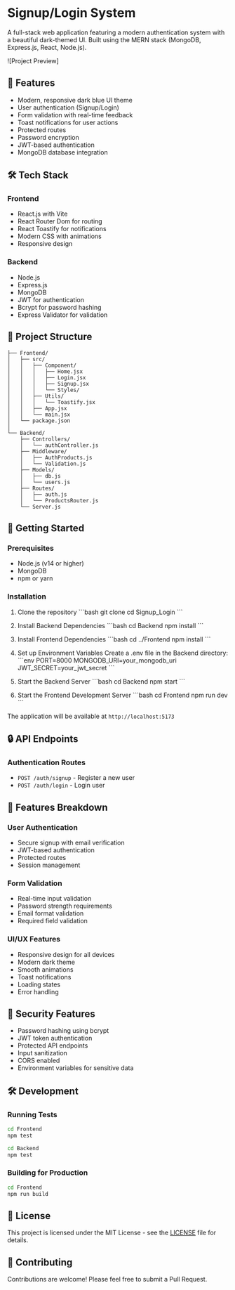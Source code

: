 # Signup/Login System

A full-stack web application featuring a modern authentication system with a beautiful dark-themed UI. Built using the MERN stack (MongoDB, Express.js, React, Node.js).

![Project Preview]

## 🚀 Features

- Modern, responsive dark blue UI theme
- User authentication (Signup/Login)
- Form validation with real-time feedback
- Toast notifications for user actions
- Protected routes
- Password encryption
- JWT-based authentication
- MongoDB database integration

## 🛠️ Tech Stack

### Frontend
- React.js with Vite
- React Router Dom for routing
- React Toastify for notifications
- Modern CSS with animations
- Responsive design

### Backend
- Node.js
- Express.js
- MongoDB
- JWT for authentication
- Bcrypt for password hashing
- Express Validator for validation

## 📁 Project Structure

```
├── Frontend/
│   ├── src/
│   │   ├── Component/
│   │   │   ├── Home.jsx
│   │   │   ├── Login.jsx
│   │   │   ├── Signup.jsx
│   │   │   └── Styles/
│   │   ├── Utils/
│   │   │   └── Toastify.jsx
│   │   ├── App.jsx
│   │   └── main.jsx
│   └── package.json
│
└── Backend/
    ├── Controllers/
    │   └── authController.js
    ├── Middleware/
    │   ├── AuthProducts.js
    │   └── Validation.js
    ├── Models/
    │   ├── db.js
    │   └── users.js
    ├── Routes/
    │   ├── auth.js
    │   └── ProductsRouter.js
    └── Server.js
```

## 🚀 Getting Started

### Prerequisites
- Node.js (v14 or higher)
- MongoDB
- npm or yarn

### Installation

1. Clone the repository
\`\`\`bash
git clone <repository-url>
cd Signup_Login
\`\`\`

2. Install Backend Dependencies
\`\`\`bash
cd Backend
npm install
\`\`\`

3. Install Frontend Dependencies
\`\`\`bash
cd ../Frontend
npm install
\`\`\`

4. Set up Environment Variables
Create a .env file in the Backend directory:
\`\`\`env
PORT=8000
MONGODB_URI=your_mongodb_uri
JWT_SECRET=your_jwt_secret
\`\`\`

5. Start the Backend Server
\`\`\`bash
cd Backend
npm start
\`\`\`

6. Start the Frontend Development Server
\`\`\`bash
cd Frontend
npm run dev
\`\`\`

The application will be available at `http://localhost:5173`

## 🔒 API Endpoints

### Authentication Routes
- `POST /auth/signup` - Register a new user
- `POST /auth/login` - Login user

## 📱 Features Breakdown

### User Authentication
- Secure signup with email verification
- JWT-based authentication
- Protected routes
- Session management

### Form Validation
- Real-time input validation
- Password strength requirements
- Email format validation
- Required field validation

### UI/UX Features
- Responsive design for all devices
- Modern dark theme
- Smooth animations
- Toast notifications
- Loading states
- Error handling

## 🔐 Security Features

- Password hashing using bcrypt
- JWT token authentication
- Protected API endpoints
- Input sanitization
- CORS enabled
- Environment variables for sensitive data

## 🛠️ Development

### Running Tests
```bash
cd Frontend
npm test

cd Backend
npm test
```

### Building for Production
```bash
cd Frontend
npm run build
```

## 📄 License

This project is licensed under the MIT License - see the [LICENSE](LICENSE) file for details.

## 🤝 Contributing

Contributions are welcome! Please feel free to submit a Pull Request.
